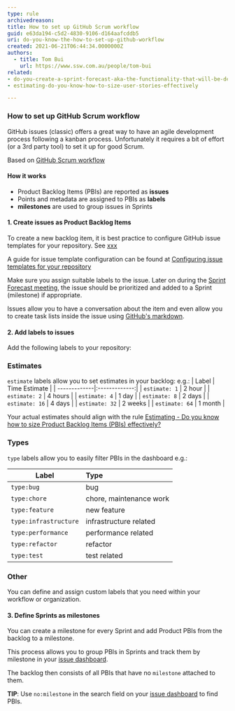 ```yaml
---
type: rule
archivedreason:
title: How to set up GitHub Scrum workflow
guid: e63da194-c5d2-4830-9106-d164aafcddb5
uri: do-you-know-the-how-to-set-up-github-workflow
created: 2021-06-21T06:44:34.0000000Z
authors:
  - title: Tom Bui
    url: https://www.ssw.com.au/people/tom-bui
related:
- do-you-create-a-sprint-forecast-aka-the-functionality-that-will-be-developed-during-the-sprint
- estimating-do-you-know-how-to-size-user-stories-effectively

---
```

### How to set up GitHub Scrum workflow

GitHub issues (classic) offers a great way to have an agile development process following a kanban process. Unfortunately it requires a bit of effort (or a 3rd party tool) to set it up for good Scrum.

<!--endintro-->

Based on [GitHub Scrum workflow](https://github.com/jvandemo/github-scrum-workflow)

#### How it works

- Product Backlog Items (PBIs) are reported as **issues**
- Points and metadata are assigned to PBIs as **labels**
- **milestones** are used to group issues in Sprints

#### 1. Create issues as Product Backlog Items

To create a new backlog item, it is best practice to configure GitHub issue templates for your repository. See [xxx](xxx)

A guide for issue template configuration can be found at [Configuring issue templates for your repository](https://docs.github.com/en/communities/using-templates-to-encourage-useful-issues-and-pull-requests/configuring-issue-templates-for-your-repository)

Make sure you assign suitable labels to the issue. Later on during the [Sprint Forecast meeting](https://www.ssw.com.au/rules/do-you-create-a-sprint-forecast-aka-the-functionality-that-will-be-developed-during-the-sprint), the issue should be prioritized and added to a Sprint (milestone) if appropriate.

Issues allow you to have a conversation about the item and even allow you to create task lists inside the issue using [GitHub's markdown](https://guides.github.com/features/mastering-markdown/).

#### 2. Add labels to issues

Add the following labels to your repository:

### Estimates

`estimate` labels allow you to set estimates in your backlog:
e.g.:
| Label        | Time Estimate |
| -------------|:-------------:|
| `estimate: 1` | 2 hour |
| `estimate: 2` | 4 hours |
| `estimate: 4` | 1 day |
| `estimate: 8` | 2 days |
| `estimate: 16` | 4 days |
| `estimate: 32` | 2 weeks |
| `estimate: 64` | 1 month |

Your actual estimates should align with the rule [Estimating - Do you know how to size Product Backlog Items (PBIs) effectively?](https://www.ssw.com.au/rules/estimating-do-you-know-how-to-size-user-stories-effectively)

### Types

`type` labels allow you to easily filter PBIs in the dashboard e.g.:

| Label | Type |
| ------| :----|
| `type:bug`| bug |
| `type:chore`| chore, maintenance work |
| `type:feature`| new feature |
| `type:infrastructure` | infrastructure related |
| `type:performance` | performance related |
| `type:refactor` | refactor |
| `type:test` | test related |

### Other

You can define and assign custom labels that you need within your workflow or organization.

#### 3. Define Sprints as milestones

You can create a milestone for every Sprint and add Product PBIs from the backlog to a milestone.

This process allows you to group PBIs in Sprints and track them by milestone in your [issue dashboard](https://github.com/issues).

The backlog then consists of all PBIs that have no `milestone` attached to them.

**TIP**: Use `no:milestone` in the search field on your [issue dashboard](https://github.com/issues) to find PBIs.
